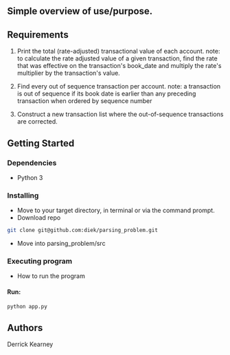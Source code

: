 

## Simple overview of use/purpose.

## Requirements

 1. Print the total (rate-adjusted) transactional value of each account.
note: to calculate the rate adjusted value of a given transaction, find the rate that was effective on the transaction's book_date and multiply the rate's multiplier by the transaction's value.

2. Find every out of sequence transaction per account.
note: a transaction is out of sequence if its book date is earlier than any preceding transaction when ordered by sequence number

3. Construct a new transaction list where the out-of-sequence transactions are corrected.


## Getting Started

### Dependencies

- Python 3

### Installing
- Move to your target directory, in terminal or via the command prompt.
- Download repo
```sh
git clone git@github.com:diek/parsing_problem.git
```
- Move into parsing_problem/src


### Executing program

- How to run the program
#### Run:
```sh
python app.py
```


## Authors

Derrick Kearney
